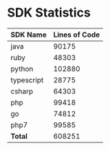 # SDK Statistics

| SDK Name | Lines of Code |
| -------- | ------------- |
| java | 90175 |
| ruby | 48303 |
| python | 102880 |
| typescript | 28775 |
| csharp | 64303 |
| php | 99418 |
| go | 74812 |
| php7 | 99585 |
| **Total** | 608251 |
